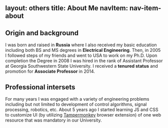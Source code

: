 layout: others
title: About Me
navItem: nav-item-about
---
## Origin and background
I was born and raised in **Russia** where I also received my basic education including both BS and MS degrees in **Electrical Engineering**. Then, in 2005 I followed steps of my friends and went to USA to work on my Ph.D. Upon completion the Degree in 2008 I was hired in the rank of Assistant Professor at Georgia Southwestern State University. I received a **tenured status** and promotion for **Associate Professor** in 2014.  

## Professional intersets
For many years I was engaged with a variety of engineering problems including but not limited to development of control algorithms, signal processing, robotics, etc. About 5 years ago I started learning JS and CSS to customize UI (by utilizing [Tampermonkey](https://chrome.google.com/webstore/detail/tampermonkey/dhdgffkkebhmkfjojejmpbldmpobfkfo?hl=en) browser extension) of one web resource that was mandatory in our University. 


